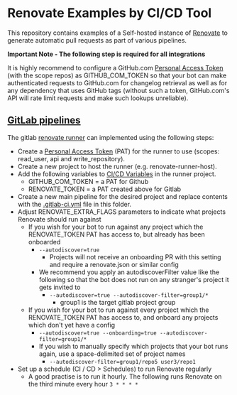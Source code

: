 # Renovate Examples by CI/CD Tool
This repository contains examples of a Self-hosted instance of [Renovate](https://docs.renovatebot.com/) to generate automatic pull requests as part of various pipelines.

**Important Note - The following step is required for all integrations** 

It is highly recommend to configure a GitHub.com [Personal Access Token](https://github.com/settings/tokens) (with the scope repos) as GITHUB_COM_TOKEN so that your bot can make authenticated requests to GitHub.com for changelog retrieval as well as for any dependency that uses GitHub tags (without such a token, GitHub.com's API will rate limit requests and make such lookups unreliable).

## [GitLab pipelines](https://docs.gitlab.com/ee/ci/pipelines/)
The gitlab [renovate runner](https://docs.renovatebot.com/getting-started/running/#gitlab-runner) can implemented using the following steps:
* Create a [Personal Access Token](https://gitlab.com/-/profile/personal_access_tokens) (PAT) for the runner to use (scopes: read_user, api and write_repository).
* Create a new project to host the runner (e.g. renovate-runner-host).
* Add the following variables to [CI/CD Variables](https://docs.gitlab.com/ee/ci/variables/) in the runner project.
  * GITHUB_COM_TOKEN = a PAT for Github
  * RENOVATE_TOKEN = a PAT created above for Gitlab
* Create a new main pipeline for the desired project and replace contents with the [.gitlab-ci.yml](.gitlab-ci.yml) file in this folder.
* Adjust RENOVATE_EXTRA_FLAGS parameters to indicate what projects Renovate should run against
  * If you wish for your bot to run against any project which the RENOVATE_TOKEN PAT has access to, but already has been onboarded
    *  ```--autodiscover=true```
        * Projects will not receive an onboarding PR with this setting and require a renovate.json or similar config
    * We recommend you apply an autodiscoverFilter value like the following so that the bot does not run on any stranger's project it gets invited to
      * ```--autodiscover=true --autodiscover-filter=group1/*```
        * group1 is the target gitlab project group
  * If you wish for your bot to run against every project which the RENOVATE_TOKEN PAT has access to, and onboard any projects which don't yet have a config
    * ```--autodiscover=true --onboarding=true --autodiscover-filter=group1/*```
    * If you wish to manually specify which projects that your bot runs again, use a space-delimited set of project names
      * ```--autodiscover-filter=group1/repo5 user3/repo1```
* Set up a schedule (CI / CD > Schedules) to run Renovate regularly
  - A good practise is to run it hourly. The following runs Renovate on the third minute every hour ```3 * * * *``` 
